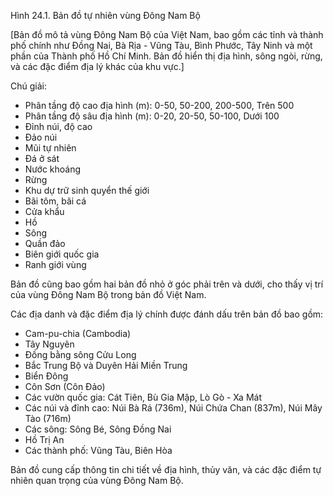 Hình 24.1. Bản đồ tự nhiên vùng Đông Nam Bộ

[Bản đồ mô tả vùng Đông Nam Bộ của Việt Nam, bao gồm các tỉnh và thành phố chính như Đồng Nai, Bà Rịa - Vũng Tàu, Bình Phước, Tây Ninh và một phần của Thành phố Hồ Chí Minh. Bản đồ hiển thị địa hình, sông ngòi, rừng, và các đặc điểm địa lý khác của khu vực.]

Chú giải:
- Phân tầng độ cao địa hình (m): 0-50, 50-200, 200-500, Trên 500
- Phân tầng độ sâu địa hình (m): 0-20, 20-50, 50-100, Dưới 100
- Đỉnh núi, độ cao
- Đảo núi
- Mũi tự nhiên
- Đá ở sát
- Nước khoáng
- Rừng
- Khu dự trữ sinh quyển thế giới
- Bãi tôm, bãi cá
- Cửa khẩu
- Hồ
- Sông
- Quần đảo
- Biên giới quốc gia
- Ranh giới vùng

Bản đồ cũng bao gồm hai bản đồ nhỏ ở góc phải trên và dưới, cho thấy vị trí của vùng Đông Nam Bộ trong bản đồ Việt Nam.

Các địa danh và đặc điểm địa lý chính được đánh dấu trên bản đồ bao gồm:
- Cam-pu-chia (Cambodia)
- Tây Nguyên
- Đồng bằng sông Cửu Long
- Bắc Trung Bộ và Duyên Hải Miền Trung
- Biển Đông
- Côn Sơn (Côn Đảo)
- Các vườn quốc gia: Cát Tiên, Bù Gia Mập, Lò Gò - Xa Mát
- Các núi và đỉnh cao: Núi Bà Rá (736m), Núi Chứa Chan (837m), Núi Mây Tào (716m)
- Các sông: Sông Bé, Sông Đồng Nai
- Hồ Trị An
- Các thành phố: Vũng Tàu, Biên Hòa

Bản đồ cung cấp thông tin chi tiết về địa hình, thủy văn, và các đặc điểm tự nhiên quan trọng của vùng Đông Nam Bộ.
